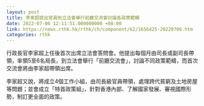 ```yaml
---
layout: post
title: 李家超提出官員到立法會舉行前廳交流會討論各政策範疇
date: 2022-07-06 12:11:51.000000000 +08:00
link: https://news.rthk.hk/rthk/ch/component/k2/1656425-20220706.htm
categories: rthk
---
```


行政長官李家超上任後首次出席立法會答問會。他提出每個月由司長或副司長帶領，率領5至6名局長，到立法會舉行「前廳交流會」，討論不同政策範疇，而首次交流會將由李家超帶領出席。

李家超又說，將成立4個工作小組，由司長級官員帶領，處理跨代貧窮及土地房屋等問題；並會成立「特首政策組」，針對香港內部、了解國家發展、審視國際形勢，制訂更全面的政策。
